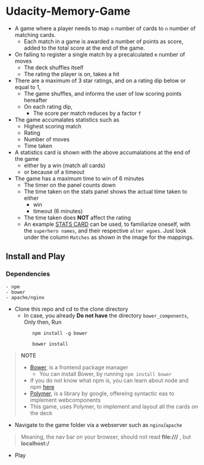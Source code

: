 # Udacity-Memory-Game
 - A game where a player needs to map `n` number of cards to `n` number of matching cards.
     - Each match in a game is awarded a number of points as score, added to the total score at the end of the game.
 - On failing to register a single match by a precalculated `m` number of moves
   - The deck shuffles itself
   - The rating the player is on, takes a hit
 - There are a maximum of 3 star ratings, and on a rating dip below or equal to 1,
   - The game shuffles, and informs the user of low scoring points hereafter
   - On each rating dip,
     - The score per match reduces by a factor `f`
 - The game accumalates statistics such as
   - Highest scoring match
   - Rating
   - Number of moves
   - Time taken
 - A statistics card is shown with the above accumalations at the end of the game
   - either by a win (match all cards)
   - or because of a timeout
 - The game has a maximum time to win of 6 minutes
   - The timer on the panel counts down
   - The time taken on the stats panel shows the actual time taken to either
       - win
       - timeout (6 minutes)
   - The time taken does **NOT** affect the rating
   - An example [STATS CARD][4] can be used, to familiarize oneself, with the `superhero names`, and their respective `alter egoes`. Just look under the column `Matches` as shown in the image for the mappings.

 ## Install and Play
  ### Dependencies
    - npm
    - bower
    - apache/nginx

  - Clone this repo and cd to the clone directory
    - In case, you already **Do not have**  the directory `bower_components`, Only then, Run
        ```
           npm install -g bower

           bower install
         ```
>  **NOTE**
> - [Bower][2], is a frontend package manager
>    - You can install Bower, by running
        ```npm install bower```
> - If you do not know what npm is, you can learn about node and npm [here][1]
> - [Polymer][3], is a library by google, offereing syntactic eas to implement webcomponents
> - This game, uses Polymer, to implement and layout all the cards on the deck













- Navigate to the game folder via a webserver such as `nginx`/`apache`
> Meaning, the nav bar on your browser, should not read **file:///** , but **localhost:/<path-to-clone-of-this-repo>**
- Play

  [1]:https://docs.npmjs.com/getting-started/what-is-npm
  [2]:https://bower.io/
  [3]:https://www.polymer-project.org/
  [4]:https://github.com/retrocausal/udacity-memory-game/blob/master/stats.png
